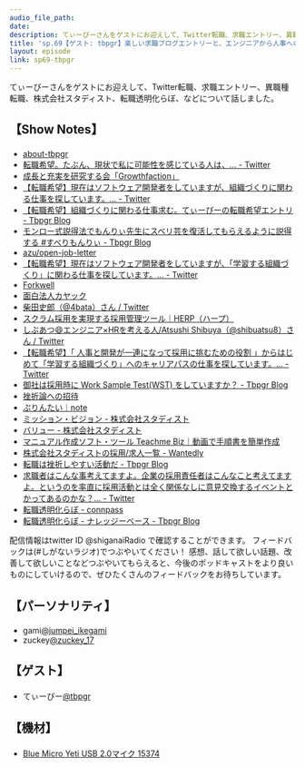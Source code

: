 ```yaml
---
audio_file_path: 
date: 
description: てぃーびーさんをゲストにお迎えして、Twitter転職、求職エントリー、異職種転職、株式会社スタディスト、転職透明化らぼ、などについて話しました。
title: 'sp.69【ゲスト: tbpgr】楽しい求職ブログエントリーと、エンジニアから人事への中年異職種転職'
layout: episode
link: sp69-tbpgr
---
```


<p><span>てぃーびーさんをゲストにお迎えして、Twitter転職、求職エントリー、異職種転職、株式会社スタディスト、転職透明化らぼ、などについて話しました。</span></p>
<h2>
  <p>【Show Notes】</p>
</h2>
<ul>
  <li><a href="https://scrapbox.io/about-tbpgr/" target="_blank">about-tbpgr</a></li>
  <li><a href="https://twitter.com/tbpgr/status/1012642478929821696" target="_blank">転職希望。たぶん、現状で私に可能性を感じている人は、... - Twitter</a></li>
  <li><a href="https://note.mu/tbpgr/n/n65c0e68fb60f" target="_blank">成長と充実を研究する会「Growthfaction」</a></li>
  <li><a href="https://twitter.com/tbpgr/status/1054010505541517312?" target="_blank">【転職希望】現在はソフトウェア開発者をしていますが、組織づくりに関わる仕事を探しています。... - Twitter</a></li>
  <li><a href="http://tbpgr.hatenablog.com/entry/2018/10/21/230327" target="_blank">【転職希望】組織づくりに関わる仕事求む。てぃーびーの転職希望エントリ - Tbpgr Blog</a></li>
  <li><a href="http://tbpgr.hatenablog.com/entry/2018/10/12/183000" target="_blank">モンロー式説得法でもんりぃ先生にスベリ芸を復活してもらえるように説得する #すべりもんりぃ - Tbpgr Blog</a></li>
  <li><a href="https://azu.github.io/open-job-letter/" target="_blank">azu/open-job-letter</a></li>
  <li><a href="https://twitter.com/tbpgr/status/1098052220031885313" target="_blank">【転職希望】現在はソフトウェア開発者をしていますが、「学習する組織づくり」に関わる仕事を探しています。... - Twitter</a></li>
  <li><a href="https://forkwell.com/" target="_blank">Forkwell</a></li>
  <li><a href="https://www.kayac.com/" target="_blank">面白法人カヤック</a></li>
  <li><a href="https://twitter.com/4bata" target="_blank">柴田史郎（@4bata）さん / Twitter</a></li>
  <li><a href="https://herp.cloud/" target="_blank">スクラム採用を実現する採用管理ツール｜HERP（ハープ）</a></li>
  <li><a href="https://twitter.com/shibuatsu8" target="_blank">しぶあつ😄エンジニア×HRを考える人/Atsushi Shibuya（@shibuatsu8）さん / Twitter</a></li>
  <li><a href="https://twitter.com/tbpgr/status/1108287189056536576" target="_blank">【転職希望】「 人事と開発が一連になって採用に挑むための役割 」からはじめて「学習する組織づくり」へのキャリアパスの仕事を探しています。... - Twitter</a></li>
  <li><a href="http://tbpgr.hatenablog.com/entry/2019/01/29/083000" target="_blank">御社は採用時に Work Sample Test(WST) をしていますか？ - Tbpgr Blog</a></li>
  <li><a href="https://booth.pm/ja/items/1317801" target="_blank">挫折論への招待</a></li>
  <li><a href="https://note.mu/spacepro_be" target="_blank">ぷりんたい｜note</a></li>
  <li><a href="https://studist.jp/mission/" target="_blank">ミッション・ビジョン - 株式会社スタディスト</a></li>
  <li><a href="https://studist.jp/value/" target="_blank">バリュー - 株式会社スタディスト</a></li>
  <li><a href="https://biz.teachme.jp/" target="_blank">マニュアル作成ソフト・ツール Teachme Biz｜動画で手順書を簡単作成</a></li>
  <li><a href="https://www.wantedly.com/companies/studist/projects" target="_blank">株式会社スタディストの採用/求人一覧 - Wantedly</a></li>
  <li><a href="http://tbpgr.hatenablog.com/entry/2019/03/12/183000" target="_blank">転職は挫折しやすい活動だ - Tbpgr Blog</a></li>
  <li><a href="https://twitter.com/tbpgr/status/1112635764267876352" target="_blank">求職者はこんな事考えてますよ。企業の採用責任者はこんなこと考えてますよ。というのを率直に採用活動とは全く関係なしに意見交換するイベントとかってあるのかな？... - Twitter</a></li>
  <li><a href="https://rtlabo.connpass.com/" target="_blank">転職透明化らぼ - connpass</a></li>
  <li><a href="http://tbpgr.hatenablog.com/entry/2019/05/20/151839" target="_blank">転職透明化らぼ - ナレッジーベース - Tbpgr Blog</a></li>
</ul>
<p><span>
  配信情報はtwitter ID @shiganaiRadio で確認することができます。
  フィードバックは(#しがないラジオ)でつぶやいてください！
  感想、話して欲しい話題、改善して欲しいことなどつぶやいてもらえると、今後のポッドキャストをより良いものにしていけるので、ぜひたくさんのフィードバックをお待ちしています。
</span></p>
<h2>
  <p>【パーソナリティ】</p>
</h2>
<ul>
  <li>gami<a href="https://twitter.com/jumpei_ikegami" target="_blank">@jumpei_ikegami</a></li>
  <li>zuckey<a href="https://twitter.com/zuckey_17" target="_blank">@zuckey_17</a></li>
</ul>
<h2>
  <p>【ゲスト】</p>
</h2>
<ul>
  <li>てぃーびー<a href="https://twitter.com/tbpgr" target="_blank">@tbpgr</a></li>
</ul>
<h2>
  <p>【機材】</p>
</h2>
<ul>
  <li><a href="http://amzn.to/2tlkud3" target="_blank">Blue Micro Yeti USB 2.0マイク 15374</a></li>
</ul>